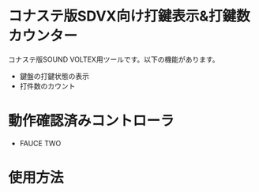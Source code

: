 # コナステ版SDVX向け打鍵表示&打鍵数カウンター
コナステ版SOUND VOLTEX用ツールです。以下の機能があります。
* 鍵盤の打鍵状態の表示
* 打件数のカウント

# 動作確認済みコントローラ
* FAUCE TWO

# 使用方法